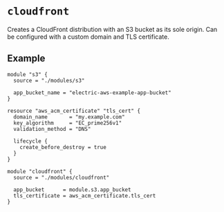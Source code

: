 `cloudfront`
============

Creates a CloudFront distribution with an S3 bucket as its sole origin. Can be configured with a custom domain and TLS certificate.

## Example

```hcl
module "s3" {
  source = "./modules/s3"

  app_bucket_name = "electric-aws-example-app-bucket"
}

resource "aws_acm_certificate" "tls_cert" {
  domain_name       = "my.example.com"
  key_algorithm     = "EC_prime256v1"
  validation_method = "DNS"

  lifecycle {
    create_before_destroy = true
  }
}

module "cloudfront" {
  source = "./modules/cloudfront"

  app_bucket      = module.s3.app_bucket
  tls_certificate = aws_acm_certificate.tls_cert
}
```
